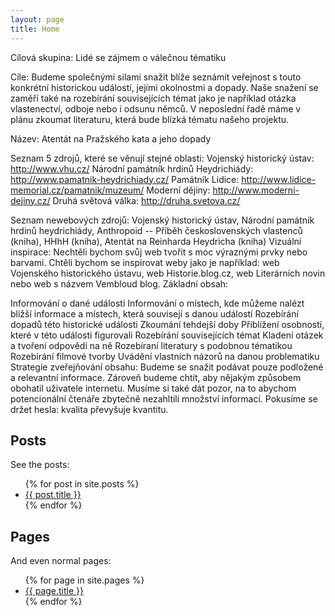 ```yaml
---
layout: page
title: Home
---
```


Cílová skupina: Lidé se zájmem o válečnou tématiku 

Cíle: Budeme společnými silami snažit blíže seznámit veřejnost s touto konkrétní historickou událostí, jejími okolnostmi a dopady. Naše snažení se zaměří také na rozebírání souvisejících témat jako je například otázka vlastenectví, odboje nebo i odsunu němců. V neposlední řadě máme v plánu zkoumat literaturu, která bude blízká tématu našeho projektu.

 Název: Atentát na Pražského kata a jeho dopady 

Seznam 5 zdrojů, které se věnují stejné oblasti: Vojenský historický ústav: http://www.vhu.cz/ Národní památník hrdinů Heydrichiády: http://www.pamatnik-heydrichiady.cz/ Památník Lidice: http://www.lidice-memorial.cz/pamatnik/muzeum/ Moderní dějiny: http://www.moderni-dejiny.cz/ Druhá světová válka: http://druha.svetova.cz/ 

Seznam newebových zdrojů:
Vojenský historický ústav, Národní památník hrdinů heydrichiády, Anthropoid -- Příběh československých vlastenců (kniha), HHhH (kniha), Atentát na Reinharda Heydricha (kniha) Vizuální inspirace: Nechtěli bychom svůj web tvořit s moc výraznými prvky nebo barvami. Chtěli bychom se inspirovat weby jako je například: web Vojenského historického ústavu, web Historie.blog.cz, web Literárních novin nebo web s názvem Vembloud blog. Základní obsah:

Informování o dané události
Informování o místech, kde můžeme nalézt bližší informace a místech, která souvisejí s danou událostí
Rozebírání dopadů této historické události
Zkoumání tehdejší doby
Přiblížení osobností, které v této události figurovali
Rozebírání souvisejících témat
Kladení otázek a tvoření odpovědí na ně
Rozebíraní literatury s podobnou tématikou
Rozebírání filmové tvorby
Uvádění vlastních názorů na danou problematiku Strategie zveřejňování obsahu: Budeme se snažit podávat pouze podložené a relevantní informace. Zároveň budeme chtít, aby nějakým způsobem obohatil uživatele internetu. Musíme si také dát pozor, na to abychom potencionální čtenáře zbytečně nezahltili množství informací. Pokusíme se držet hesla: kvalita převyšuje kvantitu.

## Posts

See the posts:

<ul>
  {% for post in site.posts %}
    <li>
      <a href="{{ site.baseurl }}{{ post.url }}">{{ post.title }}</a>
    </li>
  {% endfor %}
</ul>

## Pages

And even normal pages:

<ul>
  {% for page in site.pages %}
    <li>
      <a href="{{ site.baseurl }}{{ page.url }}">{{ page.title }}</a>
    </li>
  {% endfor %}
</ul>
